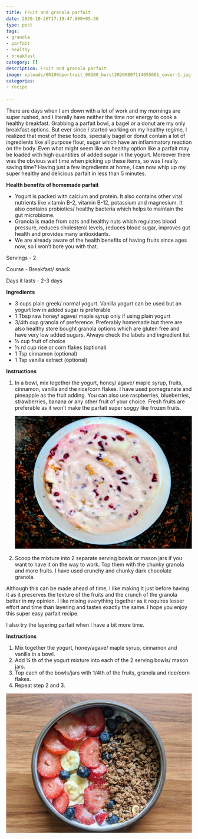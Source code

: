 ```yaml
---
title: Fruit and granola parfait
date: 2020-10-26T17:19:47.000+05:30
type: post
tags:
- granola
- parfait
- healthy
- breakfast
category: []
description: Fruit and granola parfait
image: uploads/00100dportrait_00100_burst20200807114055661_cover-1.jpg
categories:
- recipe

---
```

There are days when I am down with a lot of work and my mornings are super rushed, and I literally have neither the time nor energy to cook a healthy breakfast. Grabbing a parfait bowl, a bagel or a donut are my only breakfast options. But ever since I started working on my healthy regime, I realized that most of these foods, specially bagel or donut contain a lot of ingredients like all purpose flour, sugar which have an inflammatory reaction on the body. Even what might seem like an healthy option like a parfait may be loaded with high quantities of added sugar in the yogurt. Moreover there was the obvious wait time when picking up these items, so was I really saving time? Having just a few ingredients at home, I can now whip up my super healthy and delicious parfait in less than 5 minutes.

**Health benefits of homemade parfait**

* Yogurt is packed with calcium and protein. It also contains other vital nutrients like vitamin B-2, vitamin B-12, potassium and magnesium. It also contains probiotics/ healthy bacteria which helps to maintain the gut microbiome.
* Granola is made from oats and healthy nuts which regulates blood pressure, reduces cholesterol levels, reduces blood sugar, improves gut health and provides many antioxidants.
* We are already aware of the health benefits of having fruits since ages now, so I won’t bore you with that.

Servings - 2

Course - Breakfast/ snack

Days it lasts - 2-3 days

**Ingredients**

* 3 cups plain greek/ normal yogurt. Vanilla yogurt can be used but an yogurt low in added sugar is preferable
* 1 Tbsp raw honey/ agave/ maple syrup only if using plain yogurt
* 3/4th cup granola of preference. Preferably homemade but there are also healthy store bought granola options which are gluten free and have very low added sugars. Always check the labels and ingredient list
* ½ cup fruit of choice
* ⅓ rd cup rice or corn flakes (optional)
* 1 Tsp cinnamon (optional)
* 1 Tsp vanilla extract (optional)

**Instructions**

1. In a bowl, mix together the yogurt, honey/ agave/ maple syrup, fruits, cinnamon, vanilla and the rice/corn flakes. I have used pomegranate and pineapple as the fruit adding. You can also use raspberries, blueberries, strawberries, banana or any other fruit of your choice. Fresh fruits are preferable as it won’t make the parfait super soggy like frozen fruits.

   ![](uploads/00100dportrait_00100_burst20200807113601779_cover.jpg)
2. Scoop the mixture into 2 separate serving bowls or mason jars if you want to have it on the way to work. Top them with the chunky granola and more fruits. I have used crunchy and chunky dark chocolate granola.

Although this can be made ahead of time, I like making it just before having it as it preserves the texture of the fruits and the crunch of the granola better in my opinion. I like mixing everything together as it requires lesser effort and time than layering and tastes exactly the same. I hope you enjoy this super easy parfait recipe.

I also try the layering parfait when I have a bit more time.

**Instructions**

1. Mix together the yogurt, honey/agave/ maple syrup, cinnamon and vanilla in a bowl.
2. Add ¼ th of the yogurt mixture into each of the 2 serving bowls/ mason jars.
3. Top each of the bowls/jars with 1/4th of the fruits, granola and rice/corn flakes.
4. Repeat step 2 and 3.

![](uploads/00000img_00000_burst20200829094541168_cover.jpg)